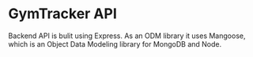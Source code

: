 # GymTracker API

Backend API is bulit using Express.
As an ODM library it uses Mangoose, which is an Object Data Modeling library for MongoDB and Node.
